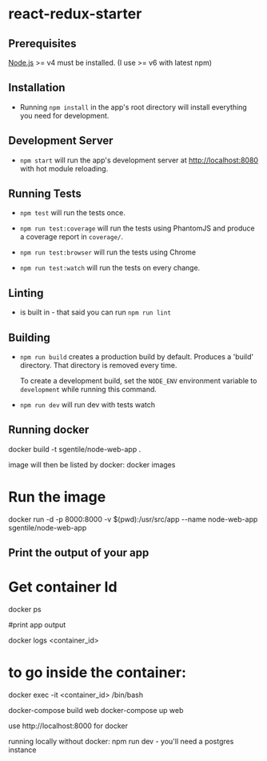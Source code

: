 # react-redux-starter

## Prerequisites

[Node.js](http://nodejs.org/) >= v4 must be installed. (I use >= v6 with latest npm)

## Installation

- Running `npm install` in the app's root directory will install everything you need for development.

## Development Server

- `npm start` will run the app's development server at [http://localhost:8080](http://localhost:8080) with hot module reloading.

## Running Tests

- `npm test` will run the tests once.  

- `npm run test:coverage` will run the tests using PhantomJS and produce a coverage report in `coverage/`.

- `npm run test:browser` will run the tests using Chrome

- `npm run test:watch` will run the tests on every change.

## Linting

- is built in - that said you can run `npm run lint`

## Building

- `npm run build` creates a production build by default.  Produces a 'build' directory.  That directory is removed every time.

   To create a development build, set the `NODE_ENV` environment variable to `development` while running this command.

- `npm run dev` will run dev with tests watch

## Running docker

docker build -t sgentile/node-web-app .

image will then be listed by docker:   docker images

# Run the image

docker run -d -p 8000:8000 -v $(pwd):/usr/src/app  --name node-web-app sgentile/node-web-app


## Print the output of your app

# Get container Id

docker ps

#print app output

docker logs <container_id>

# to go inside the container:

docker exec -it <container_id> /bin/bash


docker-compose build web
docker-compose up web

use http://localhost:8000 for docker

running locally without docker:  npm run dev - you'll need a postgres instance





